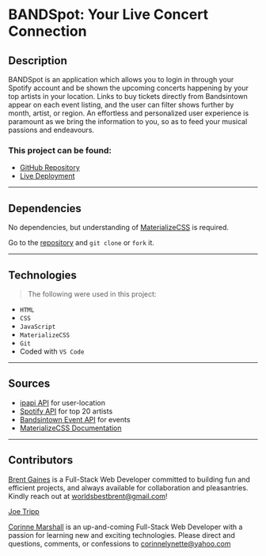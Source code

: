 # BANDSpot: Your Live Concert Connection

<!-- TODO: Screenshots can go here -->

## Description

BANDSpot is an application which allows you to login in through your Spotify account and be shown the upcoming concerts happening by your top artists in your location. Links to buy tickets directly from Bandsintown appear on each event listing, and the user can filter shows further by month, artist, or region. An effortless and personalized user experience is paramount as we bring the information to you, so as to feed your musical passions and endeavours.

### This project can be found:

- [GitHub Repository](https://github.com/trippjoe/bandspot)
- [Live Deployment](https://trippjoe.github.io/bandspot)

---

## Dependencies

No dependencies, but understanding of [MaterializeCSS](https://materializecss.com/) is required.

Go to the [repository](https://github.com/trippjoe/bandspot) and ``` git clone ``` or ```fork``` it.

---

## Technologies

> The following were used in this project:

- `HTML`
- `CSS`
- `JavaScript`
- `MaterializeCSS`
- `Git`
- Coded with `VS Code`

---

## Sources

* [ipapi API](https://ipapi.co/) for user-location
* [Spotify API](https://developer.spotify.com/documentation/web-api/) for top 20 artists
* [Bandsintown Event API](https://artists.bandsintown.com/support/public-api) for events 
* [MaterializeCSS Documentation](https://materializecss.com/)
---

## Contributors

[Brent Gaines](https://github.com/brentocracy) is a Full-Stack Web Developer committed to building fun and efficient projects, and always available for collaboration and pleasantries. Kindly reach out at <worldsbestbrent@gmail.com>!

[Joe Tripp](https://github.com/trippjoe) 
<!-- Short statement here -->

[Corinne Marshall](https://github.com/cmarshall13) is an up-and-coming Full-Stack Web Developer with a passion for learning new and exciting technologies. Please direct and questions, comments, or confessions to <corinnelynette@yahoo.com> 


